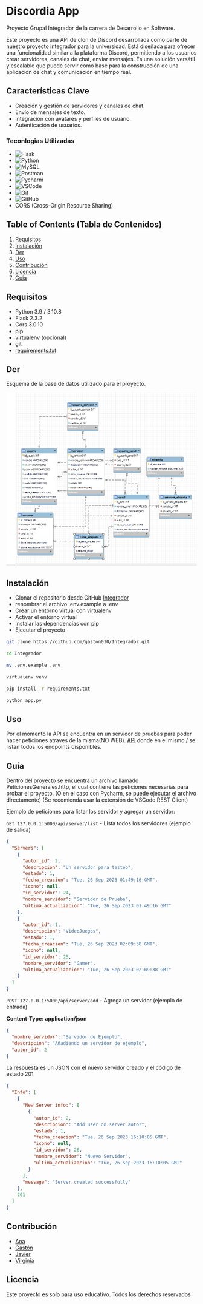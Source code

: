 # Discordia App

Proyecto Grupal Integrador de la carrera de Desarrollo en Software.

Este proyecto es una API de clon de Discord desarrollada como parte de nuestro proyecto integrador para la universidad.
Está diseñada para ofrecer una funcionalidad similar a la plataforma Discord, permitiendo a los usuarios crear
servidores, canales de chat, enviar mensajes. Es una solución versátil y escalable que
puede servir como base para la construcción de una aplicación de chat y comunicación en tiempo real.

## Características Clave

- Creación y gestión de servidores y canales de chat.
- Envío de mensajes de texto.
- Integración con avatares y perfiles de usuario.
- Autenticación de usuarios.

### Teconlogias Utilizadas

- ![Flask](https://img.shields.io/badge/Flask-Framework-red?style=for-the-badge&logo=flask)
- ![Python](https://img.shields.io/badge/Python-Programming_Language-blue?style=for-the-badge&logo=python)
- ![MySQL](https://img.shields.io/badge/MySQL-Database-blue)
- ![Postman](https://img.shields.io/badge/Postman-API-orange?style=for-the-badge&logo=postman)
- ![Pycharm](https://img.shields.io/badge/Pycharm-IDE-blue?style=for-the-badge&logo=pycharm)
- ![VSCode](https://img.shields.io/badge/VSCode-IDE-blue?style=for-the-badge&logo=visual-studio-code)
- ![Git](https://img.shields.io/badge/Git-SCM-blue?style=for-the-badge&logo=git)
- ![GitHub](https://img.shields.io/badge/GitHub-SCM-blue?style=for-the-badge&logo=github)
- CORS (Cross-Origin Resource Sharing)

## Table of Contents (Tabla de Contenidos)

1. [Requisitos](#requisitos)
2. [Instalación](#instalación)
3. [Der](#der)
4. [Uso](#uso)
5. [Contribución](#contribución)
6. [Licencia](#licencia)
7. [Guia](#guia)

## Requisitos

- Python 3.9 / 3.10.8
- Flask 2.3.2
- Cors 3.0.10
- pip
- virtualenv (opcional)
- git
- [requirements.txt](requirements.txt)

## Der

Esquema de la base de datos utilizado para el proyecto.

![img.png](utils/img.png)

## Instalación

- Clonar el repositorio desde GitHub [Integrador](https://github.com/gaston010/Integrador)
- renombrar el archivo .env.example a .env
- Crear un entorno virtual con virtualenv
- Activar el entorno virtual
- Instalar las dependencias con pip
- Ejecutar el proyecto

```bash
git clone https://github.com/gaston010/Integrador.git
```

```bash
cd Integrador
```

```bash
mv .env.example .env
```

```bash
virtualenv venv
```

```bash
pip install -r requirements.txt
```

```bash
python app.py
```

## Uso

Por el momento la API se encuentra en un servidor de pruebas para poder hacer peticiones atraves de la misma(NO WEB).
[API](https://api-2-svwb.onrender.com) donde en el mismo / se listan todos los endpoints disponibles.

## Guia

Dentro del proyecto se encuentra un archivo llamado PeticionesGenerales.http,
el cual contiene las peticiones necesarias para probar el proyecto.
(O en el caso con Pycharm, se puede ejecutar el archivo directamente)
(Se recomienda usar la extensión de VSCode REST Client)

Ejemplo de peticiones para listar los servidor y agregar un servidor:

`GET 127.0.0.1:5000/api/server/list` - Lista todos los servidores (ejemplo de salida)

```JSON
{
  "Servers": [
    {
      "autor_id": 2,
      "descripcion": "Un servidor para testeo",
      "estado": 1,
      "fecha_creacion": "Tue, 26 Sep 2023 01:49:16 GMT",
      "icono": null,
      "id_servidor": 24,
      "nombre_servidor": "Servidor de Prueba",
      "ultima_actualizacion": "Tue, 26 Sep 2023 01:49:16 GMT"
    },
    {
      "autor_id": 1,
      "descripcion": "VideoJuegos",
      "estado": 1,
      "fecha_creacion": "Tue, 26 Sep 2023 02:09:38 GMT",
      "icono": null,
      "id_servidor": 25,
      "nombre_servidor": "Gamer",
      "ultima_actualizacion": "Tue, 26 Sep 2023 02:09:38 GMT"
    }
  ]
}
```

`POST 127.0.0.1:5000/api/server/add` - Agrega un servidor (ejemplo de entrada)

**Content-Type: application/json**

```JSON
{
  "nombre_servidor": "Servidor de Ejemplo",
  "descripcion": "Añadiendo un servidor de ejemplo",
  "autor_id": 2
}
```

La respuesta es un JSON con el nuevo servidor creado y el código de estado 201

```JSON
{
  "Info": [
    {
      "New Server info:": [
        {
          "autor_id": 2,
          "descripcion": "Add user on server auto?",
          "estado": 1,
          "fecha_creacion": "Tue, 26 Sep 2023 16:10:05 GMT",
          "icono": null,
          "id_servidor": 26,
          "nombre_servidor": "Nuevo Servidor",
          "ultima_actualizacion": "Tue, 26 Sep 2023 16:10:05 GMT"
        }
      ],
      "message": "Server created successfully"
    },
    201
  ]
}
```

## Contribución

- [Ana](https://github.com/AnitaGomez2183)
- [Gastón](https://github.com/gaston010)
- [Javier](https://github.com/FSALVA157)
- [Virginia](https://github.com/virginia1612)



## Licencia

Este proyecto es solo para uso educativo. Todos los derechos reservados
